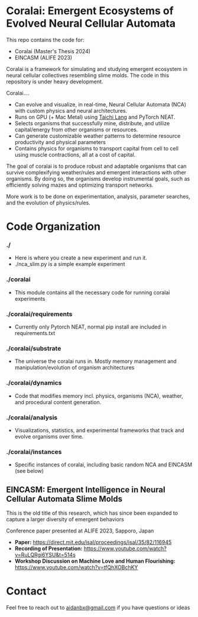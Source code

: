# Coralai: Emergent Ecosystems of Evolved Neural Cellular Automata


This repo contains the code for:
- Coralai (Master's Thesis 2024)
- EINCASM (ALIFE 2023)


Coralai is a framework for simulating and studying emergent ecosystem in neural cellular collectives resembling slime molds. The code in this repository is under heavy development.

Coralai....
- Can evolve and visualize, in real-time, Neural Cellular Automata (NCA) with custom physics and neural architectures.
- Runs on GPU (+ Mac Metal) using [Taichi Lang](https://docs.taichi-lang.org/) and PyTorch NEAT.
- Selects organisms that successfully mine, distribute, and utilize capital/energy from other organisms or resources.
- Can generate customizable weather patterns to determine resource productivity and physical parameters
- Contains physics for organisms to transport capital from cell to cell using muscle contractions, all at a cost of capital.   

The goal of coralai is to produce robust and adaptable organisms that can survive complexifying weather/rules and emergent interactions with other organisms. By doing so, the organisms develop instrumental goals, such as efficiently solving mazes and optimizing transport networks.

More work is to be done on experimentation, analysis, parameter searches, and the evolution of physics/rules.

# Code Organization
### ./
- Here is where you create a new experiment and run it. 
- ./nca_slim.py is a simple example experiment
### ./coralai
- This module contains all the necessary code for running coralai experiments
### ./coralai/requirements
- Currently only Pytorch NEAT, normal pip install are included in requirements.txt
### ./coralai/substrate
- The universe the coralai runs in. Mostly memory management and manipulation/evolution of organism architectures
### ./coralai/dynamics
- Code that modifies memory incl. physics, organisms (NCA), weather, and procedural content generation.
### ./coralai/analysis
- Visualizations, statistics, and experimental frameworks that track and evolve organisms over time.
### ./coralai/instances
- Specific instances of coralai, including basic random NCA and EINCASM (see below)

## EINCASM: Emergent Intelligence in Neural Cellular Automata Slime Molds

This is the old title of this research, which has since been expanded to capture a larger diversity of emergent behaviors

Conference paper presented at ALIFE 2023, Sapporo, Japan
- **Paper:** https://direct.mit.edu/isal/proceedings/isal/35/82/116945
- **Recording of Presentation:** https://www.youtube.com/watch?v=RuLQRgi6YSU&t=514s
- **Workshop Discussion on Machine Love and Human Flourishing:** https://www.youtube.com/watch?v=tfQhXOBchKY

# Contact

Feel free to reach out to aidanbx@gmail.com if you have questions or ideas